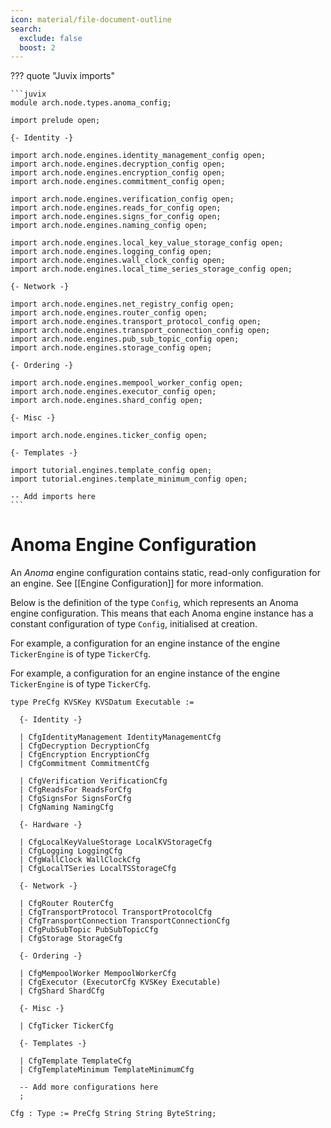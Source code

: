 ```yaml
---
icon: material/file-document-outline
search:
  exclude: false
  boost: 2
---
```


??? quote "Juvix imports"

    ```juvix
    module arch.node.types.anoma_config;

    import prelude open;

    {- Identity -}

    import arch.node.engines.identity_management_config open;
    import arch.node.engines.decryption_config open;
    import arch.node.engines.encryption_config open;
    import arch.node.engines.commitment_config open;

    import arch.node.engines.verification_config open;
    import arch.node.engines.reads_for_config open;
    import arch.node.engines.signs_for_config open;
    import arch.node.engines.naming_config open;

    import arch.node.engines.local_key_value_storage_config open;
    import arch.node.engines.logging_config open;
    import arch.node.engines.wall_clock_config open;
    import arch.node.engines.local_time_series_storage_config open;

    {- Network -}

    import arch.node.engines.net_registry_config open;
    import arch.node.engines.router_config open;
    import arch.node.engines.transport_protocol_config open;
    import arch.node.engines.transport_connection_config open;
    import arch.node.engines.pub_sub_topic_config open;
    import arch.node.engines.storage_config open;

    {- Ordering -}

    import arch.node.engines.mempool_worker_config open;
    import arch.node.engines.executor_config open;
    import arch.node.engines.shard_config open;

    {- Misc -}

    import arch.node.engines.ticker_config open;

    {- Templates -}

    import tutorial.engines.template_config open;
    import tutorial.engines.template_minimum_config open;

    -- Add imports here
    ```

# Anoma Engine Configuration

An _Anoma_ engine configuration contains static, read-only configuration for an
engine. See [[Engine Configuration]] for more information.

Below is the definition of the type `Config`, which represents an Anoma engine
configuration. This means that each Anoma engine instance has a constant
configuration of type `Config`, initialised at creation.

For example, a configuration for an engine instance
of the engine `TickerEngine` is of type `TickerCfg`.

For example, a configuration for an engine instance of the engine `TickerEngine`
is of type `TickerCfg`.

<!-- --8<-- [start:anoma-config-type] -->
```juvix
type PreCfg KVSKey KVSDatum Executable :=

  {- Identity -}

  | CfgIdentityManagement IdentityManagementCfg
  | CfgDecryption DecryptionCfg
  | CfgEncryption EncryptionCfg
  | CfgCommitment CommitmentCfg

  | CfgVerification VerificationCfg
  | CfgReadsFor ReadsForCfg
  | CfgSignsFor SignsForCfg
  | CfgNaming NamingCfg

  {- Hardware -}

  | CfgLocalKeyValueStorage LocalKVStorageCfg
  | CfgLogging LoggingCfg
  | CfgWallClock WallClockCfg
  | CfgLocalTSeries LocalTSStorageCfg

  {- Network -}

  | CfgRouter RouterCfg
  | CfgTransportProtocol TransportProtocolCfg
  | CfgTransportConnection TransportConnectionCfg
  | CfgPubSubTopic PubSubTopicCfg
  | CfgStorage StorageCfg

  {- Ordering -}

  | CfgMempoolWorker MempoolWorkerCfg
  | CfgExecutor (ExecutorCfg KVSKey Executable)
  | CfgShard ShardCfg

  {- Misc -}

  | CfgTicker TickerCfg

  {- Templates -}

  | CfgTemplate TemplateCfg
  | CfgTemplateMinimum TemplateMinimumCfg

  -- Add more configurations here
  ;

Cfg : Type := PreCfg String String ByteString;
```
<!-- --8<-- [end:anoma-config-type] -->
